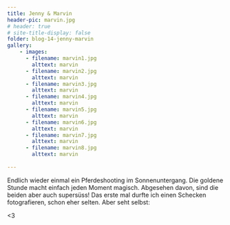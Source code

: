 ```yaml
---
title: Jenny & Marvin
header-pic: marvin.jpg
# header: true
# site-title-display: false
folder: blog-14-jenny-marvin
gallery: 
    - images:
      - filename: marvin1.jpg
        alttext: marvin
      - filename: marvin2.jpg
        alttext: marvin
      - filename: marvin3.jpg
        alttext: marvin
      - filename: marvin4.jpg
        alttext: marvin
      - filename: marvin5.jpg
        alttext: marvin
      - filename: marvin6.jpg
        alttext: marvin
      - filename: marvin7.jpg
        alttext: marvin
      - filename: marvin8.jpg
        alttext: marvin
     
---
```

Endlich wieder einmal ein Pferdeshooting im Sonnenuntergang. Die goldene Stunde macht einfach jeden Moment magisch. Abgesehen davon, sind die beiden aber auch supersüss! Das erste mal durfte ich einen Schecken fotografieren, schon eher selten.
Aber seht selbst:

&lt;3
